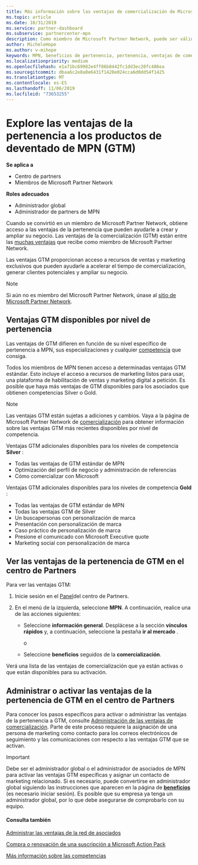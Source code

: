 ```yaml
---
title: Más información sobre las ventajas de comercialización de Microsoft Partner Network | Centro de Partners
ms.topic: article
ms.date: 10/31/2019
ms.service: partner-dashboard
ms.subservice: partnercenter-mpn
description: Como miembro de Microsoft Partner Network, puede ser válido para ciertas ventajas de comercialización. Obtenga información acerca de los diferentes niveles de las ventajas de comercialización disponibles y cómo activarlas y administrarlas en el centro de Partners.
author: MicheleHope
ms.author: v-mihope
keywords: MPN, beneficios de pertenencia, pertenencia, ventajas de comercialización, comercialización, comercialización, GTM, afiliación Gold, pertenencia a Silver
ms.localizationpriority: medium
ms.openlocfilehash: e1a71bc69982e4ff86b8442fc1dd3ec20fc486ea
ms.sourcegitcommit: dbaa6c2e8a0e6431f1420e024cca6d0dd54f1425
ms.translationtype: MT
ms.contentlocale: es-ES
ms.lasthandoff: 11/06/2019
ms.locfileid: "73653255"
---
```

# <a name="explore-your-mpn-go-to-market-gtm-membership-benefits"></a>Explore las ventajas de la pertenencia a los productos de deventado de MPN (GTM)

**Se aplica a**

- Centro de partners
- Miembros de Microsoft Partner Network

**Roles adecuados**

- Administrador global
- Administrador de partners de MPN

Cuando se convirtió en un miembro de Microsoft Partner Network, obtiene acceso a las ventajas de la pertenencia que pueden ayudarle a crear y ampliar su negocio. Las ventajas de la comercialización (GTM) están entre las [muchas ventajas](https://partner.microsoft.com/manage-your-partner-network-benefits) que recibe como miembro de Microsoft Partner Network. 

Las ventajas GTM proporcionan acceso a recursos de ventas y marketing exclusivos que pueden ayudarle a acelerar el tiempo de comercialización, generar clientes potenciales y ampliar su negocio.

>[!NOTE]
>Si aún no es miembro del Microsoft Partner Network, únase al [sitio de Microsoft Partner Network](https://partner.microsoft.com/membership).


## <a name="gtm-benefits-available-by-membership-level"></a>Ventajas GTM disponibles por nivel de pertenencia

Las ventajas de GTM difieren en función de su nivel específico de pertenencia a MPN, sus especializaciones y cualquier [competencia](learn-about-competencies.md) que consiga.

Todos los miembros de MPN tienen acceso a determinadas ventajas GTM estándar. Esto incluye el acceso a recursos de marketing listos para usar, una plataforma de habilitación de ventas y marketing digital a petición. Es posible que haya más ventajas de GTM disponibles para los asociados que obtienen competencias Silver o Gold.

>[!NOTE]
>Las ventajas GTM están sujetas a adiciones y cambios. Vaya a la página de Microsoft Partner Network de [comercialización](https://partner.microsoft.com/membership/go-to-market) para obtener información sobre las ventajas GTM más recientes disponibles por nivel de competencia.

Ventajas GTM adicionales disponibles para los niveles de competencia **Silver** :

- Todas las ventajas de GTM estándar de MPN
- Optimización del perfil de negocio y administración de referencias
- Cómo comercializar con Microsoft

Ventajas GTM adicionales disponibles para los niveles de competencia **Gold** :

- Todas las ventajas de GTM estándar de MPN
- Todas las ventajas GTM de Silver
- Un buscapersonas con personalización de marca
- Presentación con personalización de marca
- Caso práctico de personalización de marca
- Presione el comunicado con Microsoft Executive quote
- Marketing social con personalización de marca

## <a name="view-gtm-membership-benefits-in-the-partner-center"></a>Ver las ventajas de la pertenencia de GTM en el centro de Partners

Para ver las ventajas GTM:

1. Inicie sesión en el [Panel]( https://docs.microsoft.com/partner-center/)del centro de Partners.

2. En el menú de la izquierda, seleccione **MPN**. A continuación, realice una de las acciones siguientes:

    - Seleccione **información general**. Desplácese a la sección **vínculos rápidos** y, a continuación, seleccione la pestaña **ir al mercado** .

      o

    - Seleccione **beneficios** seguidos de la **comercialización**.

Verá una lista de las ventajas de comercialización que ya están activas o que están disponibles para su activación.

## <a name="manage-or-activate-gtm-membership-benefits-in-the-partner-center"></a>Administrar o activar las ventajas de la pertenencia de GTM en el centro de Partners

Para conocer los pasos específicos para activar o administrar las ventajas de la pertenencia a GTM, consulte [Administración de las ventajas de comercialización](manage-your-partner-network-benefits.md#manage-go-to-market-benefits). Parte de este proceso requiere la asignación de una persona de marketing como contacto para los correos electrónicos de seguimiento y las comunicaciones con respecto a las ventajas GTM que se activan.

>[!IMPORTANT]
>Debe ser el administrador global o el administrador de asociados de MPN para activar las ventajas GTM específicas y asignar un contacto de marketing relacionado. Si es necesario, puede convertirse en administrador global siguiendo las instrucciones que aparecen en la página de [ **beneficios** ](https://partnercenter.microsoft.com/pcv/partnership/benefits) (es necesario iniciar sesión). Es posible que su empresa ya tenga un administrador global, por lo que debe asegurarse de comprobarlo con su equipo.

#### <a name="see-also"></a>Consulta también

[Administrar las ventajas de la red de asociados](manage-your-partner-network-benefits.md)

[Compra o renovación de una suscripción a Microsoft Action Pack](mpn-get-action-pack.md)

[Más información sobre las competencias](learn-about-competencies.md)